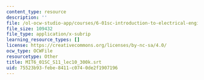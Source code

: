 ```yaml
---
content_type: resource
description: ''
file: /ol-ocw-studio-app/courses/6-01sc-introduction-to-electrical-engineering-and-computer-science-i-spring-2011/75523b93febe8411c0740de2f1907196_MIT6_01SC_S11_lec10_300k.srt
file_size: 109432
file_type: application/x-subrip
learning_resource_types: []
license: https://creativecommons.org/licenses/by-nc-sa/4.0/
ocw_type: OCWFile
resourcetype: Other
title: MIT6_01SC_S11_lec10_300k.srt
uid: 75523b93-febe-8411-c074-0de2f1907196
---
```

